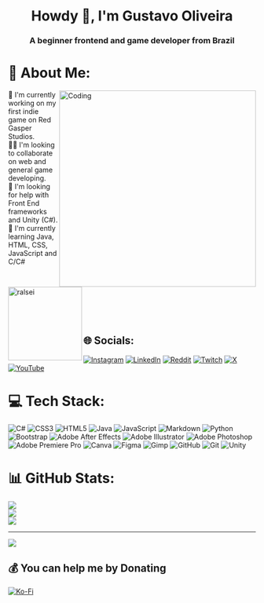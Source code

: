 <h1 align="center">Howdy 👋, I'm Gustavo Oliveira</h1>
<h3 align="center">A beginner frontend and game developer from Brazil</h3>

# 💫 About Me:
<img align="right" alt="Coding" width="400" src="https://external-content.duckduckgo.com/iu/?u=https%3A%2F%2Fi.pinimg.com%2Foriginals%2F16%2F69%2Fe5%2F1669e57761ccc67fa5e31a09a54764d0.gif">
🔭 I'm currently working on my first indie game on Red Gasper Studios.<br>👯‍♂️ I'm looking to collaborate on web and general game developing.<br>🤝 I'm looking for help with Front End frameworks and Unity (C#).<br>🌱 I'm currently learning Java, HTML, CSS, JavaScript and C/C# <br>

<br>
<img align="left" alt="ralsei" height="150" src="https://i.pinimg.com/originals/1a/02/6c/1a026cf833570fb1c2e76a26146f297a.gif">
<br>
<br>
<br>
<br>
<br>

## 🌐 Socials:
[![Instagram](https://img.shields.io/badge/Instagram-%23E4405F.svg?logo=Instagram&logoColor=white)](https://instagram.com/gustavoh.black) [![LinkedIn](https://img.shields.io/badge/LinkedIn-%230077B5.svg?logo=linkedin&logoColor=white)](https://linkedin.com/in/gustoliveira) [![Reddit](https://img.shields.io/badge/Reddit-%23FF4500.svg?logo=Reddit&logoColor=white)](https://reddit.com/user/TheBl4ckG4mer) [![Twitch](https://img.shields.io/badge/Twitch-%239146FF.svg?logo=Twitch&logoColor=white)](https://twitch.tv/TheBl4ckG4mer_) [![X](https://img.shields.io/badge/X-black.svg?logo=X&logoColor=white)](https://x.com/TheBl4ckG4mer) [![YouTube](https://img.shields.io/badge/YouTube-%23FF0000.svg?logo=YouTube&logoColor=white)](https://youtube.com/@@TheBl4ckG4mer_) 

# 💻 Tech Stack:
![C#](https://img.shields.io/badge/c%23-%23239120.svg?style=for-the-badge&logo=csharp&logoColor=white) ![CSS3](https://img.shields.io/badge/css3-%231572B6.svg?style=for-the-badge&logo=css3&logoColor=white) ![HTML5](https://img.shields.io/badge/html5-%23E34F26.svg?style=for-the-badge&logo=html5&logoColor=white) ![Java](https://img.shields.io/badge/java-%23ED8B00.svg?style=for-the-badge&logo=openjdk&logoColor=white) ![JavaScript](https://img.shields.io/badge/javascript-%23323330.svg?style=for-the-badge&logo=javascript&logoColor=%23F7DF1E) ![Markdown](https://img.shields.io/badge/markdown-%23000000.svg?style=for-the-badge&logo=markdown&logoColor=white) ![Python](https://img.shields.io/badge/python-3670A0?style=for-the-badge&logo=python&logoColor=ffdd54) ![Bootstrap](https://img.shields.io/badge/bootstrap-%238511FA.svg?style=for-the-badge&logo=bootstrap&logoColor=white) ![Adobe After Effects](https://img.shields.io/badge/Adobe%20After%20Effects-9999FF.svg?style=for-the-badge&logo=Adobe%20After%20Effects&logoColor=white) ![Adobe Illustrator](https://img.shields.io/badge/adobe%20illustrator-%23FF9A00.svg?style=for-the-badge&logo=adobe%20illustrator&logoColor=white) ![Adobe Photoshop](https://img.shields.io/badge/adobe%20photoshop-%2331A8FF.svg?style=for-the-badge&logo=adobe%20photoshop&logoColor=white) ![Adobe Premiere Pro](https://img.shields.io/badge/Adobe%20Premiere%20Pro-9999FF.svg?style=for-the-badge&logo=Adobe%20Premiere%20Pro&logoColor=white) ![Canva](https://img.shields.io/badge/Canva-%2300C4CC.svg?style=for-the-badge&logo=Canva&logoColor=white) ![Figma](https://img.shields.io/badge/figma-%23F24E1E.svg?style=for-the-badge&logo=figma&logoColor=white) ![Gimp](https://img.shields.io/badge/Gimp-657D8B?style=for-the-badge&logo=gimp&logoColor=FFFFFF) ![GitHub](https://img.shields.io/badge/github-%23121011.svg?style=for-the-badge&logo=github&logoColor=white) ![Git](https://img.shields.io/badge/git-%23F05033.svg?style=for-the-badge&logo=git&logoColor=white) ![Unity](https://img.shields.io/badge/unity-%23000000.svg?style=for-the-badge&logo=unity&logoColor=white)
# 📊 GitHub Stats:
![](https://github-readme-stats.vercel.app/api?username=gustoliveira12&theme=tokyonight&hide_border=false&include_all_commits=true&count_private=true)<br/>
![](https://github-readme-streak-stats.herokuapp.com/?user=gustoliveira12&theme=tokyonight&hide_border=false)<br/>
![](https://github-readme-stats.vercel.app/api/top-langs/?username=gustoliveira12&theme=tokyonight&hide_border=false&include_all_commits=true&count_private=true&layout=compact)

---
[![](https://visitcount.itsvg.in/api?id=gustoliveira12&icon=5&color=0)](https://visitcount.itsvg.in)

  ## 💰 You can help me by Donating
  [![Ko-Fi](https://img.shields.io/badge/Ko--fi-F16061?style=for-the-badge&logo=ko-fi&logoColor=white)](https://ko-fi.com/gustblack) 
